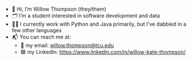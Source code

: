 - 👋 Hi, I’m Willow Thompson (they/them)
- 🗂️ I’m a student interested in software development and data
- 🧑‍💻 I currently work with Python and Java primarily, but I've dabbled in a few other languages
- 📬 You can reach me at:
  - 📧 my email: willow.thompson@tcu.edu
  - 🟦 my LinkedIn: https://www.linkedin.com/in/willow-kate-thompson/

<!---
wkatet/wkatet is a ✨ special ✨ repository because its `README.md` (this file) appears on your GitHub profile.
You can click the Preview link to take a look at your changes.
--->
